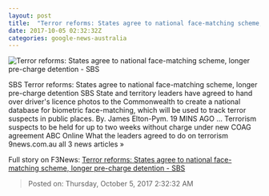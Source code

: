 ```yaml
---
layout: post
title:  "Terror reforms: States agree to national face-matching scheme, longer pre-charge detention - SBS"
date: 2017-10-05 02:32:32Z
categories: google-news-australia
---
```


![Terror reforms: States agree to national face-matching scheme, longer pre-charge detention - SBS](http://www.sbs.com.au/news/sites/sbs.com.au.news/files/coag3.jpg)

SBS Terror reforms: States agree to national face-matching scheme, longer pre-charge detention SBS State and territory leaders have agreed to hand over driver's licence photos to the Commonwealth to create a national database for biometric face-matching, which will be used to track terror suspects in public places. By. James Elton-Pym. 19 MINS AGO ... Terrorism suspects to be held for up to two weeks without charge under new COAG agreement ABC Online What the leaders agreed to do on terrorism 9news.com.au all 3 news articles »


Full story on F3News: [Terror reforms: States agree to national face-matching scheme, longer pre-charge detention - SBS](http://www.f3nws.com/n/jdHNbH)

> Posted on: Thursday, October 5, 2017 2:32:32 AM
